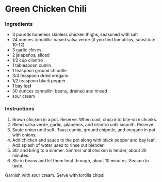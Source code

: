 # Green Chicken Chili

### Ingredients

- 3 pounds boneless skinless chicken thighs, seasoned with salt
- 24 ounces tomatillo-based salsa verde (if you find tomatillos, substitute 10-12)
- 3 garlic cloves
- 2 jalapeños, sliced
- 1/2 cup cilantro
- 1 tablespoon cumin
- 1 teaspoon ground chipotle
- 3/4 teaspoon dried oregano
- 1/2 teaspoon black pepper
- 1 bay leaf
- 30 ounces cannellini beans, drained and rinsed
- sour cream

### Instructions

1. Brown chicken in a pot. Reserve. When cool, chop into bite-size chunks.
2. Blend salsa verde, garlic, jalapeños, and cilantro until smooth. Reserve.
3. Saute onion until soft. Toast cumin, ground chipotle, and oregano in pot with onions.
4. Add chicken and sauce to the pot along with black pepper and bay leaf. Add splash of water used to rinse out blender.
5. Stir and bring to a simmer. Simmer until chicken is tender, about 30 minutes.
6. Stir in beans and let them heat through, about 10 minutes. Season to taste.

Garnish with sour cream. Serve with tortilla chips!
